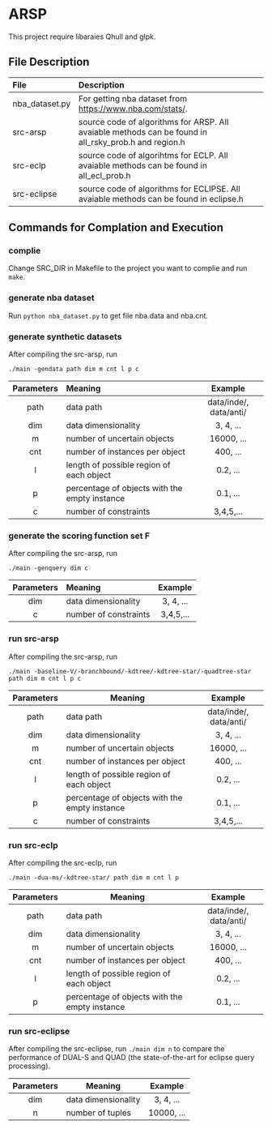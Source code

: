 # ARSP

This project require libaraies Qhull and glpk.

## File Description

|File|Description|
|:---|:---|
|nba_dataset.py|For getting nba dataset from https://www.nba.com/stats/.|
|src-arsp|source code of algorithms for ARSP. All avaiable methods can be found in all_rsky_prob.h and region.h|
|src-eclp|source code of algorihtms for ECLP. All avaiable methods can be found in all_ecl_prob.h|
|src-eclipse|source code of algorithms for ECLIPSE. All avaiable methods can be found in eclipse.h|

## Commands for Complation and Execution

### complie

Change SRC_DIR in Makefile to the project you want to complie and run `make`.

### generate nba dataset

Run `python nba_dataset.py` to get file nba.data and nba.cnt.

### generate synthetic datasets

After compiling the src-arsp, run
```
./main -gendata path dim m cnt l p c
```
|Parameters|Meaning|Example|
|:---:|:---|:---:|
|path|data path|data/inde/, data/anti/|
|dim|data dimensionality|3, 4, ...|
|m|number of uncertain objects|16000, ...|
|cnt|number of instances per object|400, ...|
|l|length of possible region of each object|0.2, ...|
|p|percentage of objects with the empty instance|0.1, ...|
|c|number of constraints|3,4,5,...|

### generate the scoring function set F

After compiling the src-arsp, run
```
./main -genquery dim c
```
|Parameters|Meaning|Example|
|:---:|:---|:---:|
|dim|data dimensionality|3, 4, ...|
|c|number of constraints|3,4,5,...|

### run src-arsp

After compiling the src-arsp, run
```
./main -baseline-V/-branchbound/-kdtree/-kdtree-star/-quadtree-star path dim m cnt l p c
```
|Parameters|Meaning|Example|
|:---:|---|:---:|
|path|data path|data/inde/, data/anti/|
|dim|data dimensionality|3, 4, ...|
|m|number of uncertain objects|16000, ...|
|cnt|number of instances per object|400, ...|
|l|length of possible region of each object|0.2, ...|
|p|percentage of objects with the empty instance|0.1, ...|
|c|number of constraints|3,4,5,...|

### run src-eclp

After compiling the src-eclp, run
```
./main -dua-ms/-kdtree-star/ path dim m cnt l p
```
|Parameters|Meaning|Example|
|:---:|---|:---:|
|path|data path|data/inde/, data/anti/|
|dim|data dimensionality|3, 4, ...|
|m|number of uncertain objects|16000, ...|
|cnt|number of instances per object|400, ...|
|l|length of possible region of each object|0.2, ...|
|p|percentage of objects with the empty instance|0.1, ...|

### run src-eclipse

After compiling the src-eclipse, run `./main dim n` to compare the performance of DUAL-S and QUAD (the state-of-the-art for eclipse query processing).

|Parameters|Meaning|Example|
|:---:|---|:---:|
|dim|data dimensionality|3, 4, ...|
|n|number of tuples|10000, ...|